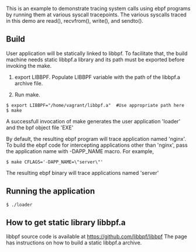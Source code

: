 This is an example to demonstrate tracing system calls using ebpf programs by running them at various syscall tracepoints. The various syscalls traced in this demo are
read(), recvfrom(), write(), and sendto(). 

Build
----

User application will be statically linked to libbpf. To facilitate that, the build machine needs static libbpf.a library and its path must be exported before invoking the make.

1. export LIBBPF. Populate LIBBPF variable with the path of the libbpf.a archive file.

2. Run make.
```shell
$ export LIBBPF="/home/vagrant/libbpf.a"  #Use appropriate path here
$ make
```

A successfull invocation of make generates the user application 'loader' and the bpf object file 'EXE'

By default, the resulting ebpf program will trace application named 'nginx'. To build the ebpf code for intercepting applications other than 'nginx', pass the application name with -DAPP_NAME macro.
For example,
```shell
$ make CFLAGS='-DAPP_NAME=\"server\"'
```

The resulting ebpf binary will trace applications named 'server'

Running the application
----------------------

```shell
$ ./loader
```


How to get static library libbpf.a
------------------------------------
libbpf source code is available at https://github.com/libbpf/libbpf
The page has instructions on how to build a static libbpf.a archive.
